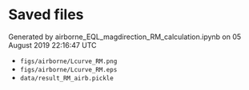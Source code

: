 # Saved files 


Generated by airborne_EQL_magdirection_RM_calculation.ipynb on 05 August 2019 22:16:47 UTC

*  `figs/airborne/Lcurve_RM.png` 
*  `figs/airborne/Lcurve_RM.eps` 
*  `data/result_RM_airb.pickle` 
